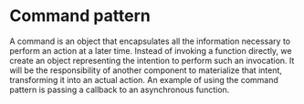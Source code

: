 # Command pattern
A command is an object that encapsulates
all the information necessary to perform an action at a later
time.
Instead of invoking a function directly, we create an object
representing the intention to perform such an invocation. It 
will be the responsibility of another component to materialize
that intent, transforming it into an actual action.
An example of using the command pattern is passing a callback to an asynchronous function.